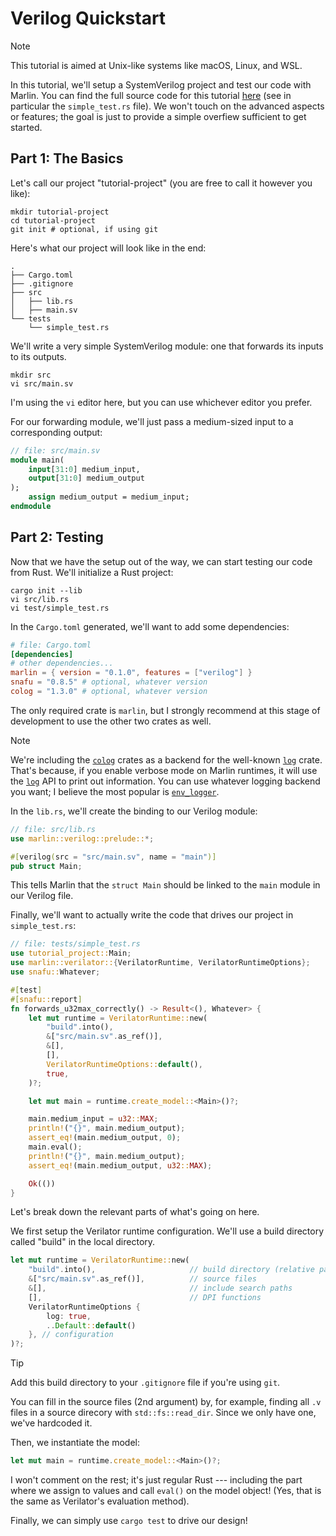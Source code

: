 # Verilog Quickstart

> [!NOTE]
> This tutorial is aimed at Unix-like systems like macOS, Linux, and WSL.

In this tutorial, we'll setup a SystemVerilog project and test our code with
Marlin. You can find the full source code for this tutorial [here](https://github.com/ethanuppal/marlin/tree/main/examples/verilog-project) (see in particular the `simple_test.rs` file).
We won't touch on the advanced aspects or features; the goal is just to provide a simple overfiew sufficient to get started.

## Part 1: The Basics

Let's call our project "tutorial-project" (you are free to call it however you
like):
```shell
mkdir tutorial-project
cd tutorial-project
git init # optional, if using git
```

Here's what our project will look like in the end:

```
.
├── Cargo.toml
├── .gitignore
├── src
│   ├── lib.rs
│   ├── main.sv
└── tests
    └── simple_test.rs
```

We'll write a very simple SystemVerilog module: one that forwards its inputs to
its outputs.
```shell
mkdir src
vi src/main.sv
```
I'm using the `vi` editor here, but you can use whichever editor you prefer.

For our forwarding module, we'll just pass a medium-sized input to a
corresponding output:
```systemverilog
// file: src/main.sv
module main(
    input[31:0] medium_input,
    output[31:0] medium_output
);
    assign medium_output = medium_input;
endmodule
```

## Part 2: Testing

Now that we have the setup out of the way, we can start testing our code from Rust.
We'll initialize a Rust project:

```shell
cargo init --lib
vi src/lib.rs
vi test/simple_test.rs
```

In the `Cargo.toml` generated, we'll want to add some dependencies:

```toml
# file: Cargo.toml
[dependencies]
# other dependencies...
marlin = { version = "0.1.0", features = ["verilog"] }
snafu = "0.8.5" # optional, whatever version
colog = "1.3.0" # optional, whatever version
```

The only required crate is `marlin`, but I strongly recommend at this stage of
development to use the other two crates as well.

> [!NOTE]
> We're including the [`colog`](color) crates as a backend for the well-known [`log`][log]
> crate. That's because, if you enable verbose mode on Marlin runtimes, it will
> use the [`log`][log] API to print out information. You can use whatever logging
> backend you want; I believe the most popular is [`env_logger`][env_logger].

In the `lib.rs`, we'll create the binding to our Verilog module:

```rust
// file: src/lib.rs
use marlin::verilog::prelude::*;

#[verilog(src = "src/main.sv", name = "main")]
pub struct Main;
```

This tells Marlin that the `struct Main` should be linked to the `main` module
in our Verilog file.

Finally, we'll want to actually write the code that drives our project in `simple_test.rs`:

```rust
// file: tests/simple_test.rs
use tutorial_project::Main;
use marlin::verilator::{VerilatorRuntime, VerilatorRuntimeOptions};
use snafu::Whatever;

#[test]
#[snafu::report]
fn forwards_u32max_correctly() -> Result<(), Whatever> {
    let mut runtime = VerilatorRuntime::new(
        "build".into(),
        &["src/main.sv".as_ref()],
        &[],
        [],
        VerilatorRuntimeOptions::default(),
        true,
    )?;

    let mut main = runtime.create_model::<Main>()?;

    main.medium_input = u32::MAX;
    println!("{}", main.medium_output);
    assert_eq!(main.medium_output, 0);
    main.eval();
    println!("{}", main.medium_output);
    assert_eq!(main.medium_output, u32::MAX);

    Ok(())
}
```

Let's break down the relevant parts of what's going on here.

We first setup the Verilator runtime configuration. We'll use a build directory
called "build" in the local directory.
```rust
let mut runtime = VerilatorRuntime::new(
    "build".into(),                     // build directory (relative path)
    &["src/main.sv".as_ref()],          // source files
    &[],                                // include search paths
    [],                                 // DPI functions
    VerilatorRuntimeOptions {
        log: true,
        ..Default::default()
    }, // configuration
)?;
```

> [!TIP]
> Add this build directory to your `.gitignore` file if you're using `git`.

You can fill in the source files (2nd argument) by, for example, finding all `.v` files in a
source direcory with `std::fs::read_dir`. Since we only have one, we've
hardcoded it.

Then, we instantiate the model:
```rust
let mut main = runtime.create_model::<Main>()?;
``` 

I won't comment on the rest; it's just regular Rust --- including the part where
we assign to values and call `eval()` on the model object! (Yes, that is the
same as Verilator's evaluation method).

Finally, we can simply use `cargo test` to drive our design!

[colog]: https://docs.rs/colog/latest/colog/
[log]: https://docs.rs/log/latest/log/
[env_logger]: https://docs.rs/env_logger/latest/env_logger/
